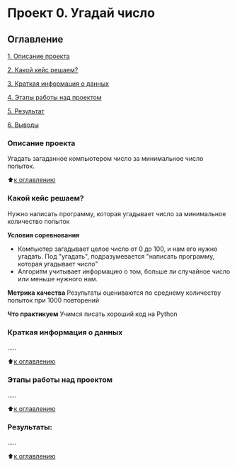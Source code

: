 # Проект 0. Угадай число

## Оглавление
[1. Описание проекта](#description)

[2. Какой кейс решаем?](#case)

[3. Краткая информация о данных](#Краткая-информация-о-данных)

[4. Этапы работы над проектом](#stages)

[5. Результат](#Результаты)

[6. Выводы](#Выводы)

<a name="description"> <h3>Описание проекта</h3></a>
Угадать загаданное компьютером число за минимальное число попыток.

:arrow_up:[к оглавлению](https://github.com/Arteam57/sf_data_science_2/blob/main/project_0/README.md#Оглавление)


<a name="case"> <h3>Какой кейс решаем?</h3></a>
Нужно написать программу, которая угадывает число за минимальное количество попыток

**Условия соревнования**
- Компьютер загадывает целое число от 0 до 100, и нам его нужно угадать. Под "угадать", подразумевается "написать программу, которая угадывает число"
- Алгоритм учитывает информацию о том, больше ли случайное число или меньше нужного нам.

**Метрика качества**
Результаты оцениваются по среднему количеству попыток при 1000 повторений

**Что практикуем**
Учимся писать хороший код на Python

### Краткая информация о данных
.....

:arrow_up:[к оглавлению](https://github.com/Arteam57/sf_data_science_2/blob/main/project_0/README.md#Оглавление)

<a name="stages"> <h3>Этапы работы над проектом</h3></a>
.....

:arrow_up:[к оглавлению](https://github.com/Arteam57/sf_data_science_2/blob/main/project_0/README.md#Оглавление)

### Результаты:
.....

:arrow_up:[к оглавлению](https://github.com/Arteam57/sf_data_science_2/blob/main/project_0/README.md#Оглавление)

